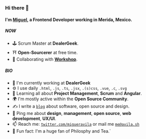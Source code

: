 ### Hi there 👋

#### I'm [Miguel](https://avila.sh), a Frontend Developer working in Merida, Mexico.

##### NOW

- 🕹️ Scrum Master at **DealerGeek**.
- ⛩️ **Open-Sourcerer** at free time.
- 💾 Collaborating with **[Workshop](https://heyworkshop.github.io/Site/)**.

##### BIO

- 🏢 I'm currently working at **DealerGeek**
- ⚙️ I use daily `.html`, `.js`, `.ts`, `.jsx`, `.(s)css`, `.vue`, `.c`, `.svg`
- 🌱 Learning all about **Project Management**, **Scrum** and **Angular**.
- 🌍 I'm mostly active within the **Open Source Community**.
- ✍️ I write a [`blog`](https://avila.sh/blog) about software, open source and design.
- 💬 Ping me about **design**, **management**, **open source**, **web development**, **UX/UI**.
- 📫 Reach me: [`twitter.com/migueravila`](https://twitter.com/migueravila) or mail me [`me@avila.sh`](mailto:me@avila.sh)
- 🍵 Fun fact: I'm a huge fan of Philosphy and Tea.`